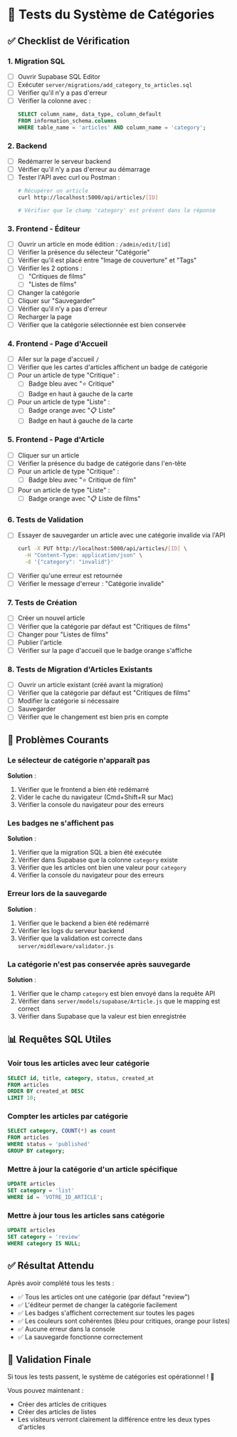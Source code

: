 # 🧪 Tests du Système de Catégories

## ✅ Checklist de Vérification

### 1. Migration SQL

- [ ] Ouvrir Supabase SQL Editor
- [ ] Exécuter `server/migrations/add_category_to_articles.sql`
- [ ] Vérifier qu'il n'y a pas d'erreur
- [ ] Vérifier la colonne avec :
  ```sql
  SELECT column_name, data_type, column_default 
  FROM information_schema.columns 
  WHERE table_name = 'articles' AND column_name = 'category';
  ```

### 2. Backend

- [ ] Redémarrer le serveur backend
- [ ] Vérifier qu'il n'y a pas d'erreur au démarrage
- [ ] Tester l'API avec curl ou Postman :
  ```bash
  # Récupérer un article
  curl http://localhost:5000/api/articles/[ID]
  
  # Vérifier que le champ 'category' est présent dans la réponse
  ```

### 3. Frontend - Éditeur

- [ ] Ouvrir un article en mode édition : `/admin/edit/[id]`
- [ ] Vérifier la présence du sélecteur "Catégorie"
- [ ] Vérifier qu'il est placé entre "Image de couverture" et "Tags"
- [ ] Vérifier les 2 options :
  - [ ] "Critiques de films"
  - [ ] "Listes de films"
- [ ] Changer la catégorie
- [ ] Cliquer sur "Sauvegarder"
- [ ] Vérifier qu'il n'y a pas d'erreur
- [ ] Recharger la page
- [ ] Vérifier que la catégorie sélectionnée est bien conservée

### 4. Frontend - Page d'Accueil

- [ ] Aller sur la page d'accueil `/`
- [ ] Vérifier que les cartes d'articles affichent un badge de catégorie
- [ ] Pour un article de type "Critique" :
  - [ ] Badge bleu avec "⭐ Critique"
  - [ ] Badge en haut à gauche de la carte
- [ ] Pour un article de type "Liste" :
  - [ ] Badge orange avec "📋 Liste"
  - [ ] Badge en haut à gauche de la carte

### 5. Frontend - Page d'Article

- [ ] Cliquer sur un article
- [ ] Vérifier la présence du badge de catégorie dans l'en-tête
- [ ] Pour un article de type "Critique" :
  - [ ] Badge bleu avec "⭐ Critique de film"
- [ ] Pour un article de type "Liste" :
  - [ ] Badge orange avec "📋 Liste de films"

### 6. Tests de Validation

- [ ] Essayer de sauvegarder un article avec une catégorie invalide via l'API
  ```bash
  curl -X PUT http://localhost:5000/api/articles/[ID] \
    -H "Content-Type: application/json" \
    -d '{"category": "invalid"}'
  ```
- [ ] Vérifier qu'une erreur est retournée
- [ ] Vérifier le message d'erreur : "Catégorie invalide"

### 7. Tests de Création

- [ ] Créer un nouvel article
- [ ] Vérifier que la catégorie par défaut est "Critiques de films"
- [ ] Changer pour "Listes de films"
- [ ] Publier l'article
- [ ] Vérifier sur la page d'accueil que le badge orange s'affiche

### 8. Tests de Migration d'Articles Existants

- [ ] Ouvrir un article existant (créé avant la migration)
- [ ] Vérifier que la catégorie par défaut est "Critiques de films"
- [ ] Modifier la catégorie si nécessaire
- [ ] Sauvegarder
- [ ] Vérifier que le changement est bien pris en compte

## 🐛 Problèmes Courants

### Le sélecteur de catégorie n'apparaît pas

**Solution** :
1. Vérifier que le frontend a bien été redémarré
2. Vider le cache du navigateur (Cmd+Shift+R sur Mac)
3. Vérifier la console du navigateur pour des erreurs

### Les badges ne s'affichent pas

**Solution** :
1. Vérifier que la migration SQL a bien été exécutée
2. Vérifier dans Supabase que la colonne `category` existe
3. Vérifier que les articles ont bien une valeur pour `category`
4. Vérifier la console du navigateur pour des erreurs

### Erreur lors de la sauvegarde

**Solution** :
1. Vérifier que le backend a bien été redémarré
2. Vérifier les logs du serveur backend
3. Vérifier que la validation est correcte dans `server/middleware/validator.js`

### La catégorie n'est pas conservée après sauvegarde

**Solution** :
1. Vérifier que le champ `category` est bien envoyé dans la requête API
2. Vérifier dans `server/models/supabase/Article.js` que le mapping est correct
3. Vérifier dans Supabase que la valeur est bien enregistrée

## 📊 Requêtes SQL Utiles

### Voir tous les articles avec leur catégorie
```sql
SELECT id, title, category, status, created_at 
FROM articles 
ORDER BY created_at DESC 
LIMIT 10;
```

### Compter les articles par catégorie
```sql
SELECT category, COUNT(*) as count 
FROM articles 
WHERE status = 'published' 
GROUP BY category;
```

### Mettre à jour la catégorie d'un article spécifique
```sql
UPDATE articles 
SET category = 'list' 
WHERE id = 'VOTRE_ID_ARTICLE';
```

### Mettre à jour tous les articles sans catégorie
```sql
UPDATE articles 
SET category = 'review' 
WHERE category IS NULL;
```

## ✅ Résultat Attendu

Après avoir complété tous les tests :

- ✅ Tous les articles ont une catégorie (par défaut "review")
- ✅ L'éditeur permet de changer la catégorie facilement
- ✅ Les badges s'affichent correctement sur toutes les pages
- ✅ Les couleurs sont cohérentes (bleu pour critiques, orange pour listes)
- ✅ Aucune erreur dans la console
- ✅ La sauvegarde fonctionne correctement

## 🎉 Validation Finale

Si tous les tests passent, le système de catégories est opérationnel ! 🚀

Vous pouvez maintenant :
- Créer des articles de critiques
- Créer des articles de listes
- Les visiteurs verront clairement la différence entre les deux types d'articles
